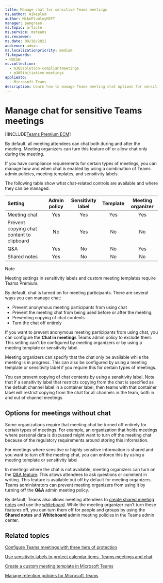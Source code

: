 ```yaml
---
title: Manage chat for sensitive Teams meetings
ms.author: mikeplum
author: MikePlumleyMSFT
manager: pamgreen
ms.topic: article
ms.service: msteams
ms.reviewer: 
ms.date: 09/28/2022
audience: admin
ms.localizationpriority: medium
f1.keywords:
- NOCSH
ms.collection: 
  - m365solution-compliantmeetings
  - m365initiative-meetings
appliesto: 
  - Microsoft Teams
description: Learn how to manage Teams meeting chat options for sensitive meetings by using admin policies, sensitivity labels, and meeting templates.
---
```


# Manage chat for sensitive Teams meetings

[!INCLUDE[Teams Premium ECM](includes/teams-premium-ecm.md)]

By default, all meeting attendees can chat both during and after the meeting. Meeting organizers can turn this feature off or allow chat only during the meeting.

If you have compliance requirements for certain types of meetings, you can manage how and when chat is enabled by using a combination of Teams admin policies, meeting templates, and sensitivity labels.

The following table show what chat-related controls are available and where they can be managed.

|Setting|Admin policy|Sensitivity label|Template|Meeting organizer|
|:------|:----------:|:---------------:|:------:|:---------------:|
|Meeting chat|Yes|Yes|Yes|Yes|
|Prevent copying chat content to clipboard|No|Yes|No|No|
|Q&A|Yes|No|No|Yes|
|Shared notes|Yes|No|No|No|

> [!Note]
> Meeting settings in sensitivity labels and custom meeting templates require Teams Premium.

By default, chat is turned on for meeting participants. There are several ways you can manage chat:

- Prevent anonymous meeting participants from using chat
- Prevent the meeting chat from being used before or after the meeting
- Preventing copying of chat contents
- Turn the chat off entirely

If you want to prevent anonymous meeting participants from using chat, you can configure the **Chat in meetings** Teams admin policy to exclude them. This setting can't be configured by meeting organizers or by using a meeting template or sensitivity label.

Meeting organizers can specify that the chat only be available while the meeting is in progress. This can also be configured by using a meeting template or sensitivity label if you require this for certain types of meetings.

You can prevent copying of chat contents by using a sensitivity label. Note that if a sensitivity label that restricts copying from the chat is specified as the default channel label in a container label, then teams with that container label will restrict copying from the chat for all channels in the team, both in and out of channel meetings.

## Options for meetings without chat

Some organizations require that meeting chat be turned off entirely for certain types of meetings. For example, an organization that holds meetings where personal data is discussed might want to turn off the meeting chat because of the regulatory requirements around storing this information.

For meetings where sensitive or highly sensitive information is shared and you want to turn off the meeting chat, you can enforce this by using a meeting template or sensitivity label.

In meetings where the chat is not available, meeting organizers can turn on the [Q&A feature](https://support.microsoft.com/office/f3c84c72-57c3-4b6d-aea5-67b11face787). This allows attendees to ask questions or comment in writing. This feature is available but off by default for meeting organizers. Teams administrators can prevent meeting organizers from using it by turning off the **Q&A** admin meeting policy.

By default, Teams also allows meeting attendees to [create shared meeting notes](https://support.microsoft.com/office/3eadf032-0ef8-4d60-9e21-0691d317d103) and use the [whiteboard](https://support.microsoft.com/whiteboard). While the meeting organizer can't turn these features off, you can turn them off for people and groups by using the **Shared notes** and **Whiteboard** admin meeting policies in the Teams admin center.

## Related topics

[Configure Teams meetings with three tiers of protection](configure-meetings-three-tiers-protection.md)

[Use sensitivity labels to protect calendar items, Teams meetings and chat](/microsoft-365/compliance/sensitivity-labels-meetings)

[Create a custom meeting template in Microsoft Teams](create-custom-meeting-template.md)

[Manage retention policies for Microsoft Teams](retention-policies.md)
